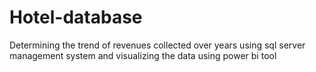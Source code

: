 # Hotel-database

Determining the trend of revenues collected over years using sql server management system 
and visualizing the data using power bi tool

